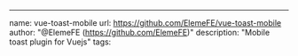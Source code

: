 ---
name: vue-toast-mobile
url: https://github.com/ElemeFE/vue-toast-mobile
author: "@ElemeFE (https://github.com/ElemeFE)"
description: "Mobile toast plugin for Vuejs"
tags: